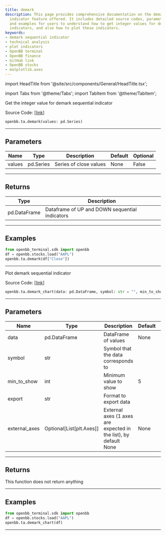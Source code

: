 ```yaml
---
title: demark
description: This page provides comprehensive documentation on the demark sequential
  indicator feature offered. It includes detailed source codes, parameters, returns,
  and examples for users to understand how to get integer values for demark sequential
  indicators, and also how to plot these indicators.
keywords:
- demark sequential indicator
- technical analysis
- plot indicators
- OpenBB terminal
- OpenBB finance
- GitHub link
- OpenBB stocks
- matplotlib.axes
---
```


import HeadTitle from '@site/src/components/General/HeadTitle.tsx';

<HeadTitle title="ta.demark - Reference | OpenBB SDK Docs" />

import Tabs from '@theme/Tabs';
import TabItem from '@theme/TabItem';

<Tabs>
<TabItem value="model" label="Model" default>

Get the integer value for demark sequential indicator

Source Code: [[link](https://github.com/OpenBB-finance/OpenBB/tree/main/openbb_terminal/common/technical_analysis/momentum_model.py#L257)]

```python
openbb.ta.demark(values: pd.Series)
```

---

## Parameters

| Name | Type | Description | Default | Optional |
| ---- | ---- | ----------- | ------- | -------- |
| values | pd.Series | Series of close values | None | False |


---

## Returns

| Type | Description |
| ---- | ----------- |
| pd.DataFrame | Dataframe of UP and DOWN sequential indicators |
---

## Examples

```python
from openbb_terminal.sdk import openbb
df = openbb.stocks.load("AAPL")
openbb.ta.demark(df["Close"])
```

---

</TabItem>
<TabItem value="view" label="Chart">

Plot demark sequential indicator

Source Code: [[link](https://github.com/OpenBB-finance/OpenBB/tree/main/openbb_terminal/common/technical_analysis/momentum_view.py#L644)]

```python
openbb.ta.demark_chart(data: pd.DataFrame, symbol: str = "", min_to_show: int = 5, export: str = "", external_axes: Optional[List[matplotlib.axes._axes.Axes]] = None)
```

---

## Parameters

| Name | Type | Description | Default | Optional |
| ---- | ---- | ----------- | ------- | -------- |
| data | pd.DataFrame | DataFrame of values | None | False |
| symbol | str | Symbol that the data corresponds to |  | True |
| min_to_show | int | Minimum value to show | 5 | True |
| export | str | Format to export data |  | True |
| external_axes | Optional[List[plt.Axes]] | External axes (1 axes are expected in the list), by default None | None | True |


---

## Returns

This function does not return anything

---

## Examples

```python
from openbb_terminal.sdk import openbb
df = openbb.stocks.load("AAPL")
openbb.ta.demark_chart(df)
```

---

</TabItem>
</Tabs>
